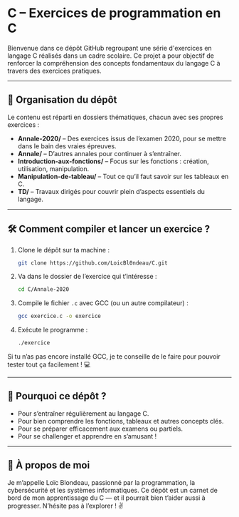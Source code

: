 # C – Exercices de programmation en C

Bienvenue dans ce dépôt GitHub regroupant une série d'exercices en langage C réalisés dans un cadre scolaire. Ce projet a pour objectif de renforcer la compréhension des concepts fondamentaux du langage C à travers des exercices pratiques.

---

## 📂 Organisation du dépôt

Le contenu est réparti en dossiers thématiques, chacun avec ses propres exercices :

* **Annale-2020/** – Des exercices issus de l’examen 2020, pour se mettre dans le bain des vraies épreuves.
* **Annale/** – D’autres annales pour continuer à s’entraîner.
* **Introduction-aux-fonctions/** – Focus sur les fonctions : création, utilisation, manipulation.
* **Manipulation-de-tableau/** – Tout ce qu’il faut savoir sur les tableaux en C.
* **TD/** – Travaux dirigés pour couvrir plein d’aspects essentiels du langage.

---

## 🛠️ Comment compiler et lancer un exercice ?

1. Clone le dépôt sur ta machine :

   ```bash
   git clone https://github.com/LoicBl0ndeau/C.git
   ```
2. Va dans le dossier de l’exercice qui t’intéresse :

   ```bash
   cd C/Annale-2020
   ```
3. Compile le fichier `.c` avec GCC (ou un autre compilateur) :

   ```bash
   gcc exercice.c -o exercice
   ```
4. Exécute le programme :

   ```bash
   ./exercice
   ```

Si tu n’as pas encore installé GCC, je te conseille de le faire pour pouvoir tester tout ça facilement ! 💻

---

## 🎯 Pourquoi ce dépôt ?

* Pour s’entraîner régulièrement au langage C.
* Pour bien comprendre les fonctions, tableaux et autres concepts clés.
* Pour se préparer efficacement aux examens ou partiels.
* Pour se challenger et apprendre en s’amusant !

---

## 👤 À propos de moi

Je m’appelle Loïc Blondeau, passionné par la programmation, la cybersécurité et les systèmes informatiques. Ce dépôt est un carnet de bord de mon apprentissage du C — et il pourrait bien t’aider aussi à progresser. N’hésite pas à l’explorer ! ✌️
